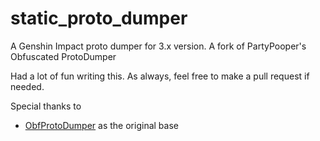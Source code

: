 # static_proto_dumper

A Genshin Impact proto dumper for 3.x version. A fork of PartyPooper's Obfuscated ProtoDumper

Had a lot of fun writing this. As always, feel free to make a pull request if needed.

Special thanks to
- [ObfProtoDumper](https://github.com/partypooperarchive/ObfProtoDecoder) as the original base